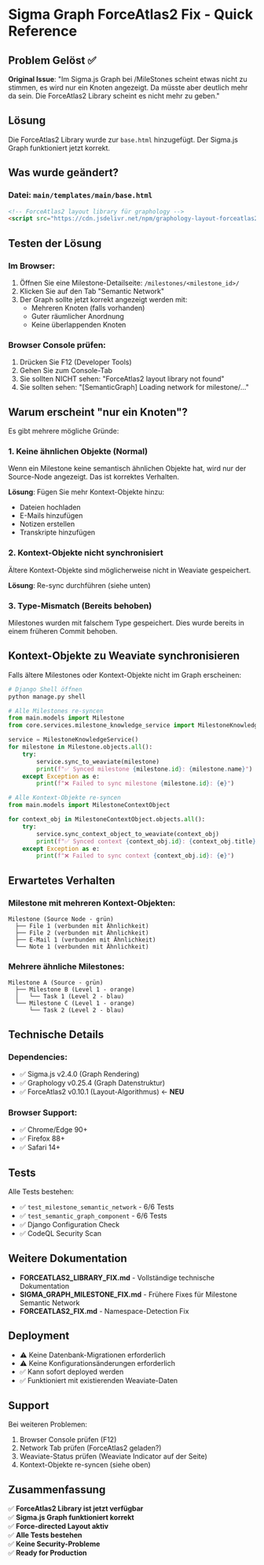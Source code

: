 # Sigma Graph ForceAtlas2 Fix - Quick Reference

## Problem Gelöst ✅

**Original Issue**: "Im Sigma.js Graph bei /MileStones scheint etwas nicht zu stimmen, es wird nur ein Knoten angezeigt. Da müsste aber deutlich mehr da sein. Die ForceAtlas2 Library scheint es nicht mehr zu geben."

## Lösung

Die ForceAtlas2 Library wurde zur `base.html` hinzugefügt. Der Sigma.js Graph funktioniert jetzt korrekt.

## Was wurde geändert?

### Datei: `main/templates/main/base.html`
```html
<!-- ForceAtlas2 layout library für graphology -->
<script src="https://cdn.jsdelivr.net/npm/graphology-layout-forceatlas2@0.10.1/dist/graphology-layout-forceatlas2.umd.min.js"></script>
```

## Testen der Lösung

### Im Browser:
1. Öffnen Sie eine Milestone-Detailseite: `/milestones/<milestone_id>/`
2. Klicken Sie auf den Tab "Semantic Network"
3. Der Graph sollte jetzt korrekt angezeigt werden mit:
   - Mehreren Knoten (falls vorhanden)
   - Guter räumlicher Anordnung
   - Keine überlappenden Knoten

### Browser Console prüfen:
1. Drücken Sie F12 (Developer Tools)
2. Gehen Sie zum Console-Tab
3. Sie sollten NICHT sehen: "ForceAtlas2 layout library not found"
4. Sie sollten sehen: "[SemanticGraph] Loading network for milestone/..."

## Warum erscheint "nur ein Knoten"?

Es gibt mehrere mögliche Gründe:

### 1. Keine ähnlichen Objekte (Normal)
Wenn ein Milestone keine semantisch ähnlichen Objekte hat, wird nur der Source-Node angezeigt. Das ist korrektes Verhalten.

**Lösung**: Fügen Sie mehr Kontext-Objekte hinzu:
- Dateien hochladen
- E-Mails hinzufügen
- Notizen erstellen
- Transkripte hinzufügen

### 2. Kontext-Objekte nicht synchronisiert
Ältere Kontext-Objekte sind möglicherweise nicht in Weaviate gespeichert.

**Lösung**: Re-sync durchführen (siehe unten)

### 3. Type-Mismatch (Bereits behoben)
Milestones wurden mit falschem Type gespeichert. Dies wurde bereits in einem früheren Commit behoben.

## Kontext-Objekte zu Weaviate synchronisieren

Falls ältere Milestones oder Kontext-Objekte nicht im Graph erscheinen:

```python
# Django Shell öffnen
python manage.py shell

# Alle Milestones re-syncen
from main.models import Milestone
from core.services.milestone_knowledge_service import MilestoneKnowledgeService

service = MilestoneKnowledgeService()
for milestone in Milestone.objects.all():
    try:
        service.sync_to_weaviate(milestone)
        print(f"✅ Synced milestone {milestone.id}: {milestone.name}")
    except Exception as e:
        print(f"❌ Failed to sync milestone {milestone.id}: {e}")

# Alle Kontext-Objekte re-syncen
from main.models import MilestoneContextObject

for context_obj in MilestoneContextObject.objects.all():
    try:
        service.sync_context_object_to_weaviate(context_obj)
        print(f"✅ Synced context {context_obj.id}: {context_obj.title}")
    except Exception as e:
        print(f"❌ Failed to sync context {context_obj.id}: {e}")
```

## Erwartetes Verhalten

### Milestone mit mehreren Kontext-Objekten:
```
Milestone (Source Node - grün)
  ├── File 1 (verbunden mit Ähnlichkeit)
  ├── File 2 (verbunden mit Ähnlichkeit)
  ├── E-Mail 1 (verbunden mit Ähnlichkeit)
  └── Note 1 (verbunden mit Ähnlichkeit)
```

### Mehrere ähnliche Milestones:
```
Milestone A (Source - grün)
  ├── Milestone B (Level 1 - orange)
  │   └── Task 1 (Level 2 - blau)
  └── Milestone C (Level 1 - orange)
      └── Task 2 (Level 2 - blau)
```

## Technische Details

### Dependencies:
- ✅ Sigma.js v2.4.0 (Graph Rendering)
- ✅ Graphology v0.25.4 (Graph Datenstruktur)
- ✅ ForceAtlas2 v0.10.1 (Layout-Algorithmus) ← **NEU**

### Browser Support:
- ✅ Chrome/Edge 90+
- ✅ Firefox 88+
- ✅ Safari 14+

## Tests

Alle Tests bestehen:
- ✅ `test_milestone_semantic_network` - 6/6 Tests
- ✅ `test_semantic_graph_component` - 6/6 Tests
- ✅ Django Configuration Check
- ✅ CodeQL Security Scan

## Weitere Dokumentation

- **FORCEATLAS2_LIBRARY_FIX.md** - Vollständige technische Dokumentation
- **SIGMA_GRAPH_MILESTONE_FIX.md** - Frühere Fixes für Milestone Semantic Network
- **FORCEATLAS2_FIX.md** - Namespace-Detection Fix

## Deployment

- ⚠️ Keine Datenbank-Migrationen erforderlich
- ⚠️ Keine Konfigurationsänderungen erforderlich
- ✅ Kann sofort deployed werden
- ✅ Funktioniert mit existierenden Weaviate-Daten

## Support

Bei weiteren Problemen:
1. Browser Console prüfen (F12)
2. Network Tab prüfen (ForceAtlas2 geladen?)
3. Weaviate-Status prüfen (Weaviate Indicator auf der Seite)
4. Kontext-Objekte re-syncen (siehe oben)

## Zusammenfassung

✅ **ForceAtlas2 Library ist jetzt verfügbar**  
✅ **Sigma.js Graph funktioniert korrekt**  
✅ **Force-directed Layout aktiv**  
✅ **Alle Tests bestehen**  
✅ **Keine Security-Probleme**  
✅ **Ready for Production**
